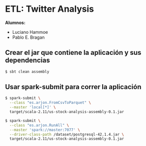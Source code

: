 # ETL: Twitter Analysis

<b>Alumnos:</b>
<ul><li>Luciano Hammoe</li><li>Pablo E. Bragan</li></ul>

## Crear el jar que contiene la aplicaci&oacute;n y sus dependencias
```bash
$ sbt clean assembly
```

## Usar spark-submit para correr la aplicaci&oacute;n

```bash
$ spark-submit \
  --class "es.arjon.FromCsvToParquet" \
  --master 'local[*]' \
  target/scala-2.11/us-stock-analysis-assembly-0.1.jar
```

```bash
$ spark-submit \
  --class "es.arjon.RunAll" \
  --master 'spark://master:7077' \
  --driver-class-path /dataset/postgresql-42.1.4.jar \
  target/scala-2.11/us-stock-analysis-assembly-0.1.jar
```
